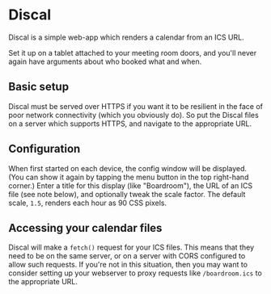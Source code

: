 # Discal

Discal is a simple web-app which renders a calendar from an ICS URL.

Set it up on a tablet attached to your meeting room doors,
and you'll never again have arguments about who booked what and when.

## Basic setup

Discal must be served over HTTPS if you want it to be resilient in the face
of poor network connectivity (which you obviously do).
So put the Discal files on a server which supports HTTPS, and navigate to the
appropriate URL.

## Configuration

When first started on each device, the config window will be displayed.
(You can show it again by tapping the menu button in the top right-hand corner.)
Enter a title for this display (like "Boardroom"), the URL of an ICS file (see
note below), and optionally tweak the scale factor. The default scale, `1.5`, renders each
hour as 90 CSS pixels.

## Accessing your calendar files

Discal will make a `fetch()` request for your ICS files.
This means that they need to be on the same server, or on a server with CORS configured
to allow such requests. If you're not in this situation, then you may want to consider
setting up your webserver to proxy requests like `/boardroom.ics` to the appropriate URL.